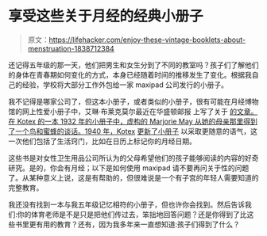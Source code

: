 # 享受这些关于月经的经典小册子

> 原文：<https://lifehacker.com/enjoy-these-vintage-booklets-about-menstruation-1838712384>

还记得五年级的那一天，他们把男生和女生分到了不同的教室吗？孩子们了解他们的身体在青春期如何变化的方式，本身已经随着时间的推移发生了变化。根据我自己的经验，学校将大部分工作外包给一家 maxipad 公司发行的小册子。



我不记得是哪家公司了，但这本小册子，或者类似的小册子，很有可能在月经博物馆的网上性爱小册子中，艾琳·布莱克莫尔最近在华盛顿邮报 上写了关于 [的文章。在 Kotex 的一本 1932 年的小册子中，虚构的 Marjorie May 从她的母亲那里得到了一个鸟和蜜蜂的谈话。1940 年，Kotex](https://www.washingtonpost.com/health/once-a-rite-of-passage-for-girls-menstruation-booklets-are-now-a-look-back-at-evolving-cycle-about-hygiene/2019/09/27/6d3e0bce-dfbe-11e9-8dc8-498eabc129a0_story.html) [更新了小册子](http://www.mum.org/asone6.htm) 以采取更随意的语气，这一次他们包括了生活窍门，比如在日历上标记你的月经日期。

这些书是对女性卫生用品公司所认为的父母希望他们的孩子能够阅读的内容的好奇研究。是的，你会有月经；以下是如何使用 maxipad 请不要再问关于性的问题了。从某种意义上说，这是有帮助的，但很难说是一个有子宫的年轻人需要知道的完整教育。

我还没有找到一本与我五年级记忆相符的小册子，但也许你会找到。然后告诉我们:你的体育老师是不是只是把他们传过去，笨拙地回答问题？还是你得到了比这些书里更有用的教育？还有，因为我多年来一直想知道:孩子们得到了什么？